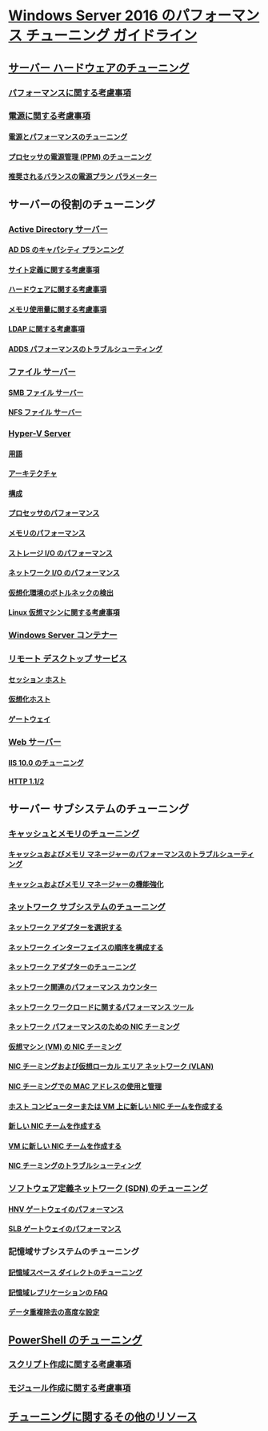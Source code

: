 # [Windows Server 2016 のパフォーマンス チューニング ガイドライン](index.md)
## [サーバー ハードウェアのチューニング](hardware/index.md)
### [パフォーマンスに関する考慮事項](hardware/index.md)
### [電源に関する考慮事項](hardware/power.md)
#### [電源とパフォーマンスのチューニング](hardware/power/power-performance-tuning.md)
#### [プロセッサの電源管理 (PPM) のチューニング](hardware/power/processor-power-management-tuning.md)
#### [推奨されるバランスの電源プラン パラメーター](hardware/power/recommended-balanced-plan-parameters.md)
## サーバーの役割のチューニング
### [Active Directory サーバー](role/active-directory-server/index.md)
#### [AD DS のキャパシティ プランニング](role/active-directory-server/capacity-planning-for-active-directory-domain-services.md)
#### [サイト定義に関する考慮事項](role/active-directory-server/site-definition-considerations.md)
#### [ハードウェアに関する考慮事項](role/active-directory-server/hardware-considerations.md)
#### [メモリ使用量に関する考慮事項](role/active-directory-server/memory-usage-considerations.md)
#### [LDAP に関する考慮事項](role/active-directory-server/ldap-considerations.md)
#### [ADDS パフォーマンスのトラブルシューティング](role/active-directory-server/troubleshoot.md)
### [ファイル サーバー](role/file-server/index.md)
#### [SMB ファイル サーバー](role/file-server/smb-file-server.md)
#### [NFS ファイル サーバー](role/file-server/nfs-file-server.md)
### [Hyper-V Server](role/hyper-v-server/index.md)
#### [用語](role/hyper-v-server/terminology.md)
#### [アーキテクチャ](role/hyper-v-server/architecture.md)
#### [構成](role/hyper-v-server/configuration.md)
#### [プロセッサのパフォーマンス](role/hyper-v-server/processor-performance.md)
#### [メモリのパフォーマンス](role/hyper-v-server/memory-performance.md)
#### [ストレージ I/O のパフォーマンス](role/hyper-v-server/storage-io-performance.md)
#### [ネットワーク I/O のパフォーマンス](role/hyper-v-server/network-io-performance.md)
#### [仮想化環境のボトルネックの検出](role/hyper-v-server/detecting-virtualized-environment-bottlenecks.md)
#### [Linux 仮想マシンに関する考慮事項](role/hyper-v-server/linux-virtual-machine-considerations.md)
### [Windows Server コンテナー](role/windows-server-container/index.md)
### [リモート デスクトップ サービス](role/remote-desktop/session-hosts.md)
#### [セッション ホスト](role/remote-desktop/session-hosts.md)
#### [仮想化ホスト](role/remote-desktop/virtualization-hosts.md)
#### [ゲートウェイ](role/remote-desktop/gateways.md)
### [Web サーバー](role/web-server/index.md)
#### [IIS 10.0 のチューニング](role/web-server/tuning-iis-10.md)
#### [HTTP 1.1/2](role/web-server/http-performance.md)
## サーバー サブシステムのチューニング
### [キャッシュとメモリのチューニング](subsystem/cache-memory-management/index.md)
#### [キャッシュおよびメモリ マネージャーのパフォーマンスのトラブルシューティング](subsystem/cache-memory-management/troubleshoot.md)
#### [キャッシュおよびメモリ マネージャーの機能強化](subsystem/cache-memory-management/improvements-in-windows-server.md)
### [ネットワーク サブシステムのチューニング](../../networking/technologies/network-subsystem/net-sub-performance-top.md)
#### [ネットワーク アダプターを選択する](../../networking/technologies/network-subsystem/net-sub-choose-nic.md)
#### [ネットワーク インターフェイスの順序を構成する](../../networking/technologies/network-subsystem/net-sub-interface-metric.md)
#### [ネットワーク アダプターのチューニング](../../networking/technologies/network-subsystem/net-sub-performance-tuning-nics.md)
#### [ネットワーク関連のパフォーマンス カウンター](../../networking/technologies/network-subsystem/net-sub-performance-counters.md)
#### [ネットワーク ワークロードに関するパフォーマンス ツール](../../networking/technologies/network-subsystem/net-sub-performance-tools.md)
#### [ネットワーク パフォーマンスのための NIC チーミング](../../networking/technologies/nic-teaming/NIC-Teaming.md)
#### [仮想マシン (VM) の NIC チーミング](../../networking/technologies/nic-teaming/nict-vms.md)
#### [NIC チーミングおよび仮想ローカル エリア ネットワーク (VLAN)](../../networking/technologies/nic-teaming/nict-and-vlans.md)
#### [NIC チーミングでの MAC アドレスの使用と管理](../../networking/technologies/nic-teaming/NIC-Teaming-MAC-address-Use-and-Management.md)
#### [ホスト コンピューターまたは VM 上に新しい NIC チームを作成する](../../networking/technologies/nic-teaming/create-a-New-NIC-Team-on-a-Host-computer-or-VM.md)
#### [新しい NIC チームを作成する](../../networking/technologies/nic-teaming/create-a-New-NIC-Team.md)
#### [VM に新しい NIC チームを作成する](../../networking/technologies/nic-teaming/create-a-New-NIC-Team-in-a-VM.md)
#### [NIC チーミングのトラブルシューティング](../../networking/technologies/nic-teaming/Troubleshooting-NIC-Teaming.md)
### [ソフトウェア定義ネットワーク (SDN) のチューニング](subsystem/software-defined-networking/index.md)
#### [HNV ゲートウェイのパフォーマンス](subsystem/software-defined-networking/hnv-gateway-performance.md)
#### [SLB ゲートウェイのパフォーマンス](subsystem/software-defined-networking/slb-gateway-performance.md)
### 記憶域サブシステムのチューニング
#### [記憶域スペース ダイレクトのチューニング](subsystem/storage-spaces-direct/index.md)
#### [記憶域レプリケーションの FAQ](../../storage/storage-replica/storage-replica-frequently-asked-questions.md)
#### [データ重複除去の高度な設定](../../storage/data-deduplication/advanced-settings.md)
## [PowerShell のチューニング](powershell/index.md)
### [スクリプト作成に関する考慮事項](powershell/script-authoring-considerations.md)
### [モジュール作成に関する考慮事項](powershell/module-authoring-considerations.md)
## [チューニングに関するその他のリソース](additional-resources.md)
